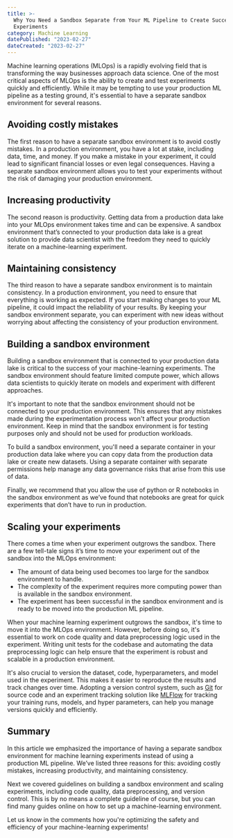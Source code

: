 ```yaml
---
title: >-
  Why You Need a Sandbox Separate from Your ML Pipeline to Create Successful
  Experiments
category: Machine Learning
datePublished: "2023-02-27"
dateCreated: "2023-02-27"
---
```


Machine learning operations (MLOps) is a rapidly evolving field that is transforming the way businesses approach data science. One of the most critical aspects of MLOps is the ability to create and test experiments quickly and efficiently. While it may be tempting to use your production ML pipeline as a testing ground, it's essential to have a separate sandbox environment for several reasons.

## Avoiding costly mistakes

The first reason to have a separate sandbox environment is to avoid costly mistakes. In a production environment, you have a lot at stake, including data, time, and money. If you make a mistake in your experiment, it could lead to significant financial losses or even legal consequences. Having a separate sandbox environment allows you to test your experiments without the risk of damaging your production environment.

## Increasing productivity

The second reason is productivity. Getting data from a production data lake into your MLOps environment takes time and can be expensive. A sandbox environment that’s connected to your production data lake is a great solution to provide data scientist with the freedom they need to quickly iterate on a machine-learning experiment.

## Maintaining consistency

The third reason to have a separate sandbox environment is to maintain consistency. In a production environment, you need to ensure that everything is working as expected. If you start making changes to your ML pipeline, it could impact the reliability of your results. By keeping your sandbox environment separate, you can experiment with new ideas without worrying about affecting the consistency of your production environment.

## Building a sandbox environment

Building a sandbox environment that is connected to your production data lake is critical to the success of your machine-learning experiments. The sandbox environment should feature limited compute power, which allows data scientists to quickly iterate on models and experiment with different approaches.

It's important to note that the sandbox environment should not be connected to your production environment. This ensures that any mistakes made during the experimentation process won't affect your production environment. Keep in mind that the sandbox environment is for testing purposes only and should not be used for production workloads.

To build a sandbox environment, you'll need a separate container in your production data lake where you can copy data from the production data lake or create new datasets. Using a separate container with separate permissions help manage any data governance risks that arise from this use of data.

Finally, we recommend that you allow the use of python or R notebooks in the sandbox environment as we’ve found that notebooks are great for quick experiments that don’t have to run in production.

## Scaling your experiments

There comes a time when your experiment outgrows the sandbox. There are a few tell-tale signs it’s time to move your experiment out of the sandbox into the MLOps environment:

- The amount of data being used becomes too large for the sandbox environment to handle.
- The complexity of the experiment requires more computing power than is available in the sandbox environment.
- The experiment has been successful in the sandbox environment and is ready to be moved into the production ML pipeline.

When your machine learning experiment outgrows the sandbox, it's time to move it into the MLOps environment. However, before doing so, it's essential to work on code quality and data preprocessing logic used in the experiment. Writing unit tests for the codebase and automating the data preprocessing logic can help ensure that the experiment is robust and scalable in a production environment.

It's also crucial to version the dataset, code, hyperparameters, and model used in the experiment. This makes it easier to reproduce the results and track changes over time. Adopting a version control system, such as [Git](https://git-scm.com) for source code and an experiment tracking solution like [MLFlow](https://mlflow.org) for tracking your training runs, models, and hyper parameters, can help you manage versions quickly and efficiently.

## Summary

In this article we emphasized the importance of having a separate sandbox environment for machine learning experiments instead of using a production ML pipeline. We’ve listed three reasons for this: avoiding costly mistakes, increasing productivity, and maintaining consistency.

Next we covered guidelines on building a sandbox environment and scaling experiments, including code quality, data preprocessing, and version control. This is by no means a complete guideline of course, but you can find many guides online on how to set up a machine-learning environment.

Let us know in the comments how you're optimizing the safety and efficiency of your machine-learning experiments!
